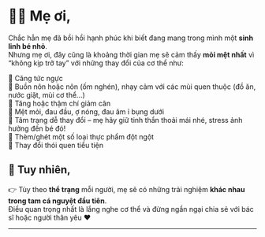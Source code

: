 # 👩‍🍼 Mẹ ơi,

Chắc hẳn mẹ đã bồi hồi hạnh phúc khi biết đang mang trong mình một **sinh linh bé nhỏ**.  
Nhưng mẹ ơi, đây cũng là khoảng thời gian mẹ sẽ cảm thấy **mỏi mệt nhất** vì “không kịp trở tay” với những thay đổi của cơ thể như:

🔹 Căng tức ngực  
🔹 Buồn nôn hoặc nôn (ốm nghén), nhạy cảm với các mùi quen thuộc (đồ ăn, nước giặt, mùi cơ thể...)  
🔹 Tăng hoặc thậm chí giảm cân  
🔹 Mệt mỏi, đau đầu, ợ nóng, đau âm ỉ bụng dưới  
🔹 Tâm trạng dễ thay đổi – mẹ hãy giữ tinh thần thoải mái nhé, stress ảnh hưởng đến bé đó!  
🔹 Thèm/ghét một số loại thực phẩm đột ngột  
🔹 Thay đổi thói quen tiểu tiện

## 💬 Tuy nhiên,

👉 Tùy theo **thể trạng** mỗi người, mẹ sẽ có những trải nghiệm **khác nhau trong tam cá nguyệt đầu tiên**.  
Điều quan trọng nhất là lắng nghe cơ thể và đừng ngần ngại chia sẻ với bác sĩ hoặc người thân yêu ❤️

---


